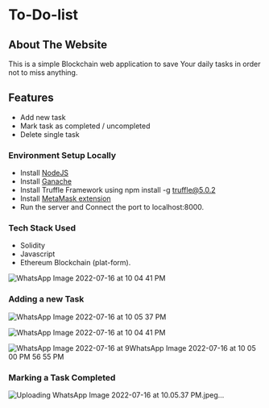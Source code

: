 # To-Do-list

## About The Website
This is a simple Blockchain web application to save Your daily tasks in order not to miss anything.

## Features

* Add new task
* Mark task as completed / uncompleted
* Delete single task

### Environment Setup Locally

* Install [NodeJS](https://nodejs.org/en/)
* Install [Ganache](https://trufflesuite.com/ganache/)
* Install Truffle Framework using npm install -g truffle@5.0.2
* Install [MetaMask extension](https://metamask.io/)
* Run the server and Connect the port to localhost:8000.

### Tech Stack Used
* Solidity
* Javascript
* Ethereum Blockchain (plat-form).



![WhatsApp Image 2022-07-16 at 10 04 41 PM](https://user-images.githubusercontent.com/95144222/179366452-5654d814-740f-4574-8bc5-3c696b113e0b.jpeg)



### Adding a new Task




![WhatsApp Image 2022-07-16 at 10 05 37 PM](https://user-images.githubusercontent.com/95144222/179366566-d6811b8e-a1b0-4c84-9044-8c9abe61f71b.jpeg)

![WhatsApp Image 2022-07-16 at 10 04 41 PM](https://user-images.githubusercontent.com/95144222/179366503-81571a04-ada8-498d-b5f2-3c32e9e6f335.jpeg)

![WhatsApp Image 2022-07-16 at 9![WhatsApp Image 2022-07-16 at 10 05 00 PM](https://user-images.githubusercontent.com/95144222/179366511-d18e0990-314e-4cd8-9edb-6bfee145a0fa.jpeg)
 56 55 PM](https://user-images.githubusercontent.com/95144222/179366499-e987456e-0cd8-430f-8b7f-366df2d0a519.jpeg)

### Marking a Task Completed


![Uploading WhatsApp Image 2022-07-16 at 10.05.37 PM.jpeg…]()


